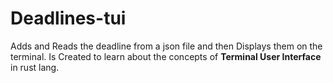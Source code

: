 # Deadlines-tui

Adds and Reads the deadline from a json file and then Displays them on the terminal.
Is Created to learn about the concepts of **Terminal User Interface** in rust lang.
